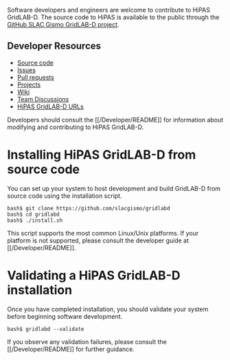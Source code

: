 Software developers and engineers are welcome to contribute to HiPAS GridLAB-D. The source code to HiPAS is available to the public through the [GitHub SLAC Gismo GridLAB-D project](https://github.com/slacgismo/gridlabd). 

## Developer Resources

  - [Source code](https://github.com/slacgismo/gridlabd)
  - [Issues](https://github.com/slacgismo/gridlabd/issues)
  - [Pull requests](https://github.com/slacgismo/gridlabd/pulls)
  - [Projects](https://github.com/slacgismo/gridlabd/projects)
  - [Wiki](https://github.com/slacgismo/gridlabd)
  - [Team Discussions](https://github.com/slacgismo/teams/gridlab-d/discussions)
  - [HiPAS GridLAB-D URLs](https://s3.console.aws.amazon.com/s3/object/gridlabd.us?region=us-west-1&prefix=websites.txt)

Developers should consult the [[/Developer/README]] for information about modifying and contributing to HiPAS GridLAB-D.

# Installing HiPAS GridLAB-D from source code

You can set up your system to host development and build GridLAB-D from source code using the installation script. 

~~~
bash$ git clone https://github.com/slacgismo/gridlabd
bash$ cd gridlabd
bash$ ./install.sh
~~~

This script supports the most common Linux/Unix platforms.  If your platform is not supported, please consult the developer guide at [[/Developer/README]].

# Validating a HiPAS GridLAB-D installation

Once you have completed installation, you should validate your system before beginning software development.

~~~
bash$ gridlabd --validate
~~~

If you observe any validation failures, please consult the [[/Developer/README]] for further guidance.
